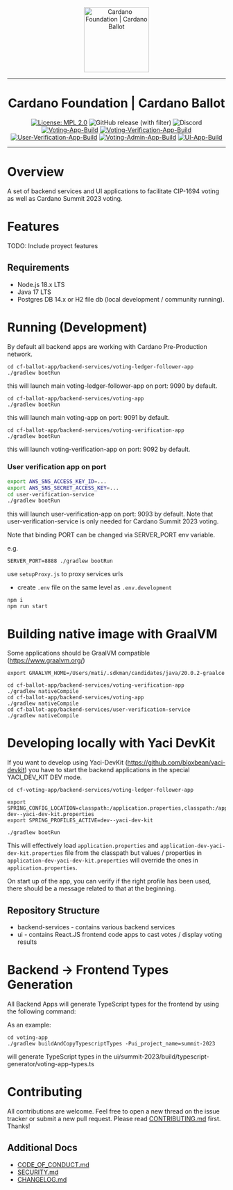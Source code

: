 <div align="center">
  <img src="https://cryptologos.cc/logos/cardano-ada-logo.svg?v=026" alt="Cardano Foundation | Cardano Ballot" height="150" />
  <hr />
    <h1 align="center" style="border-bottom: none">Cardano Foundation | Cardano Ballot</h1>

[![License: MPL 2.0](https://img.shields.io/badge/License-MPL%202.0-brightgreen.svg)](https://opensource.org/licenses/MPL-2.0)
![GitHub release (with filter)](https://img.shields.io/github/v/release/cardano-foundation/cf-cardano-ballot)
![Discord](https://img.shields.io/discord/1022471509173882950)
[![Voting-App-Build](https://github.com/cardano-foundation/cf-cardano-ballot/actions/workflows/voting-app-build.yml/badge.svg)](https://github.com/cardano-foundation/cf-cardano-ballot/actions/workflows/voting-app-build.yml)
[![Voting-Verification-App-Build](https://github.com/cardano-foundation/cf-cardano-ballot/actions/workflows/voting-verification-app-build.yml/badge.svg)](https://github.com/cardano-foundation/cf-cardano-ballot/actions/workflows/voting-verification-app-build.yml)
[![User-Verification-App-Build](https://github.com/cardano-foundation/cf-cardano-ballot/actions/workflows/user-verification-app-build.yml/badge.svg)](https://github.com/cardano-foundation/cf-cardano-ballot/actions/workflows/user-verification-app-build.yml)
[![Voting-Admin-App-Build](https://github.com/cardano-foundation/cf-cardano-ballot/actions/workflows/voting-admin-app-build.yml/badge.svg)](https://github.com/cardano-foundation/cf-cardano-ballot/actions/workflows/voting-admin-app-build.yml)
[![UI-App-Build](https://github.com/cardano-foundation/cf-cardano-ballot/actions/workflows/ui-cypress-tests.yaml/badge.svg)](https://github.com/cardano-foundation/cf-cardano-ballot/actions/workflows/ui-cypress-tests.yaml)

  <hr/>
</div>

# Overview

A set of backend services and UI applications to facilitate CIP-1694 voting as well as Cardano Summit 2023 voting.

# Features

TODO: Include proyect features

## Requirements

- Node.js 18.x LTS
- Java 17 LTS
- Postgres DB 14.x or H2 file db (local development / community running).

# Running (Development)

By default all backend apps are working with Cardano Pre-Production network.

```shell
cd cf-ballot-app/backend-services/voting-ledger-follower-app
./gradlew bootRun
```
this will launch main voting-ledger-follower-app on port: 9090 by default.

```shell
cd cf-ballot-app/backend-services/voting-app
./gradlew bootRun
```

this will launch main voting-app on port: 9091 by default.

```shell
cd cf-ballot-app/backend-services/voting-verification-app
./gradlew bootRun
```

this will launch voting-verification-app on port: 9092 by default.

### User verification app on port
```bash
export AWS_SNS_ACCESS_KEY_ID=...
export AWS_SNS_SECRET_ACCESS_KEY=...
cd user-verification-service
./gradlew bootRun
```

this will launch user-verification-app on port: 9093 by default. Note that
user-verification-service is only needed for Cardano Summit 2023 voting.

Note that binding PORT can be changed via SERVER_PORT env variable.

e.g.
```
SERVER_PORT=8888 ./gradlew bootRun
```

use `setupProxy.js` to proxy services urls

- create `.env` file on the same level as `.env.development`

```shell
npm i
npm run start
```

# Building native image with GraalVM
Some applications should be GraalVM compatible (https://www.graalvm.org/)

```shell
export GRAALVM_HOME=/Users/mati/.sdkman/candidates/java/20.0.2-graalce

cd cf-ballot-app/backend-services/voting-verification-app
./gradlew nativeCompile
cd cf-ballot-app/backend-services/voting-app
./gradlew nativeCompile
cd cf-ballot-app/backend-services/user-verification-service
./gradlew nativeCompile

```

# Developing locally with Yaci DevKit
If you want to develop using Yaci-DevKit (https://github.com/bloxbean/yaci-devkit) you have to start the backend applications in the special YACI_DEV_KIT DEV mode.

```shell
cd cf-voting-app/backend-services/voting-ledger-follower-app

export SPRING_CONFIG_LOCATION=classpath:/application.properties,classpath:/application-dev--yaci-dev-kit.properties
export SPRING_PROFILES_ACTIVE=dev--yaci-dev-kit

./gradlew bootRun
```

This will effectively load `application.properties` and `application-dev-yaci-dev-kit.properties` file from the classpath 
but values / properties in `application-dev-yaci-dev-kit.properties` will override the ones in `application.properties`.

On start up of the app, you can verify if the right profile has been used, there should be a message related to that at the beginning.

## Repository Structure
- backend-services - contains various backend services
- ui - contains React.JS frontend code apps to cast votes / display voting results

# Backend -> Frontend Types Generation
All Backend Apps will generate TypeScript types for the frontend by using the following command:

As an example:
```shell
cd voting-app
./gradlew buildAndCopyTypescriptTypes -Pui_project_name=summit-2023
```
will generate TypeScript types in the ui/summit-2023/build/typescript-generator/voting-app-types.ts

# Contributing

All contributions are welcome. Feel free to open a new thread on the issue tracker or submit a new pull request. Please read [CONTRIBUTING.md](CONTRIBUTING.md) first. Thanks!

## Additional Docs
- [CODE_OF_CONDUCT.md](CODE_OF_CONDUCT.md)
- [SECURITY.md](SECURITY.md)
- [CHANGELOG.md](CHANGELOG.md)
